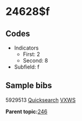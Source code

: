 # 24628$f

## Codes

-   Indicators
    -   First: 2
    -   Second: 8
-   Subfield: f

## Sample bibs

5929513 [Quicksearch](https://search.library.yale.edu/catalog/5929513) [VXWS](http://prodorbis.library.yale.edu:7014/vxws/GetHoldingsService?bibId=5929513)

**Parent topic:**[246](../../tags/246/246.md)

